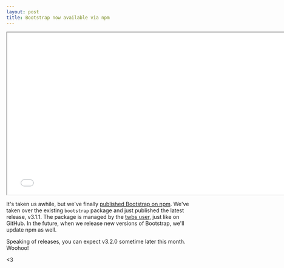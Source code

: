 ```yaml
---
layout: post
title: Bootstrap now available via npm
---
```


<div class="embed-responsive embed-responsive-16by9">
  <iframe class="embed-responsive-item" src="//www.youtube.com/embed/z33tH-JdPDg?rel=0" width="760" height="428" allowfullscreen></iframe>
</div>

It's taken us awhile, but we've finally [published Bootstrap on npm](https://www.npmjs.org/package/bootstrap). We've taken over the existing `bootstrap` package and just published the latest release, v3.1.1. The package is managed by the [twbs user](https://npmjs.org/~twbs), just like on GitHub. In the future, when we release new versions of Bootstrap, we'll update npm as well.

Speaking of releases, you can expect v3.2.0 sometime later this month. Woohoo!

<3
